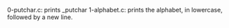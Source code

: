 0-putchar.c:  prints _putchar
1-alphabet.c: prints the alphabet, in lowercase, followed by a new line.
